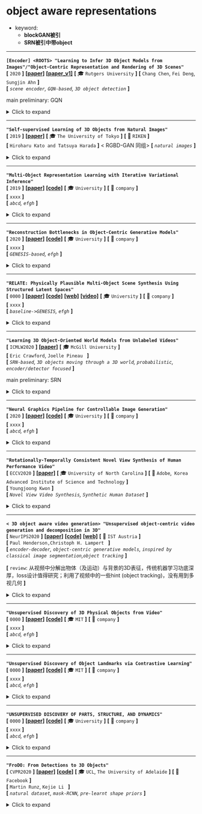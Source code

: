 # object aware representations

 - keyword:
    - **blockGAN被引**
    - **SRN被引中带object**

---

**`[Encoder] <ROOTS> "Learning to Infer 3D Object Models from Images"/"Object-Centric Representation and Rendering of 3D Scenes"`**  
**[** `2020` **]** **[[paper]](https://arxiv.org/pdf/2006.06130.pdf)** **[[paper_v1]](https://arxiv.org/pdf/2006.06130v1.pdf)** **[** :mortar_board: `Rutgers University` **]** 
**[**  `Chang Chen`, `Fei Deng`, `Sungjin Ahn` **]**  
**[** _`scene encoder`, `GQN-based`, `3D object detection`_ **]**  

main preliminary: GQN

<details>
  <summary>Click to expand</summary>


![image-20201027191207023](media/image-20201027191207023.png)


- **前景背景区分方式**： 通过其`Scene Encoder`；其实是在GVFM下做3D物体检测
  
  - 把3D 空间分为 $`N_{max}=N_x \times N_y \times N_z`$ 个cell，每个最多检测1个物体（类似Yolo，扩展到三维）；
  - 检测是否有一个物体其中心落在了cell内；如果有，那么回归出一个连续量 $`\boldsymbol{z}_{ijk}^{where} \in \mathbb{R}^3`$ 来specify坐标
  - 具体做法：把一系列context 观测 $`\mathcal{C}=\{(\boldsymbol{x}_c, \boldsymbol{y}_c)\}`$ encode into a Geometric Volume Feature Map 三维体素特征空间 $`\boldsymbol{r} \in \mathbb{R}^{N_x \times N_y \times N_z \times d}`$ ，逐个cell infer 是否有物体以及中心点坐标
  
    - GVFM需要把一系列partial observation aggregate起来；
    - ① 对$`\mathcal{C}`$ 计算一个order-invariant summary $`\psi`$ ：$`\psi=\sum_{c=1}^{\lvert\mathcal{C} \rvert} \psi_{\mathcal{c}}=\sum_{c=1}^{\lvert\mathcal{C} \rvert} f_\psi(x_c, y_c)`$  
    - ② 对 $`\psi`$ 应用一个3D transposed convolution 来把 scene-level 表征$`\psi`$ split 成单个的$`\boldsymbol{r}_{ijk}`$ slots
- **主要贡献**
  - object-aware scene encoder，把一系列观测首先映射到体素特征空间，再逐cell检测回归有无物体及中心坐标
    - ==思考== ：
      - 这个decoder可以设法用于我们的拓扑图构建
      - 我们是用拓扑图的形式来organize各个物体；每个feature只来自于一个物体的观测，也只存一个物体的信息
  - 重点考虑了object level如何重建图片；对我们会有一定帮助
- **效果**

![img](media/bcd05a95-3328-4004-af8f-42e62294b993.png)

</details>

---

**`"Self-supervised Learning of 3D Objects from Natural Images"`**  
**[** `2019` **]** **[[paper]](https://arxiv.org/pdf/1911.08850.pdf)**  **[** :mortar_board: `The University of Tokyo` **]** **[** :office: `RIKEN` **]**  
**[**  `Hiroharu Kato and Tatsuya Harada`  **]** < RGBD-GAN 同组> 
**[** _`natural images`_ **]**  

<details>
  <summary>Click to expand</summary>

- **自监督的方式，从真实世界图片中提取出3D物体**

- **两阶段训练**


  - 首先学习一个base shape，然后从base shape到full model
  - 如果不用两阶段训练，学习到的形状都变成了一个椭球，变得模糊化了。
  - <br>![img](media/0473e31c-1289-4436-9167-a4483a143024.png)

- <br>![img](media/d7558150-cfef-48ad-9ce7-05cc20ceb89e.png)

- **主要贡献**
  
- > 为了应对复杂的形状、复杂的真实世界背景，使用对于物体表面和背景的强regularization
  >
  > To suppress it, we propose using strong regularization and constraints on object surfaces and background images. 
  >
  > 可以从cifar10, pascal这样的数据集中重建出各种各样的物体
  >
  > 由于数据集中经常有ill-posed摆放的图片，学习出并且利用先验知识是关键。
  >
  > Since this is a severely ill-posed problem, learning and leveraging the prior knowledge of objects is the key to this task.

</details>

---

**`"Multi-Object Representation Learning with Iterative Variational Inference"`**  
**[** `2019` **]** **[[paper]](https://arxiv.org/pdf/1903.00450.pdf)** **[[code]](https://www.github.com)** **[** :mortar_board: `University` **]** **[** :office: `company` **]**  
**[**  `xxxx`  **]**  
**[** _`abcd`, `efgh`_ **]**  

<details>
  <summary>Click to expand</summary>

- **主要贡献**
  - 

</details>

---

**`"Reconstruction Bottlenecks in Object-Centric Generative Models"`**  
**[** `2020` **]** **[[paper]](https://arxiv.org/pdf/2007.06245.pdf)** **[[code]](https://www.github.com)** **[** :mortar_board: `University` **]** **[** :office: `company` **]**  
**[**  `xxxx`  **]**  
**[** _`GENESIS-based`, `efgh`_ **]**  

<details>
  <summary>Click to expand</summary>

- **主要贡献**
  - 

</details>

---

**`"RELATE: Physically Plausible Multi-Object Scene Synthesis Using Structured Latent Spaces"`**  
**[** `0000` **]** **[[paper]](https://arxiv.org/pdf/2007.01272.pdf)** **[[code]](https://github.com/hyenal/relate)** **[[web]](http://geometry.cs.ucl.ac.uk/projects/2020/relate/)** **[[video]](http://geometry.cs.ucl.ac.uk/projects/2020/relate/paper_docs/EhrhardtGrothEtAl_Relate_NeurIPS_2020.webm)** **[** :mortar_board: `University` **]** **[** :office: `company` **]**  
**[**  `xxxx`  **]**  
**[** _`baseline->GENESIS`, `efgh`_ **]**  

<details>
  <summary>Click to expand</summary>


![teaser](media/teaser.png)


- **主要贡献**
  - 

</details>

---

**`"Learning 3D Object-Oriented World Models from Unlabeled Videos"`**  
**[** `ICMLW2020` **]** **[[paper]](http://e2crawfo.github.io/pdfs/icml_ool_2020.pdf)**  **[** :mortar_board: `McGill University` **]**  
**[**  `Eric Crawford`, `Joelle Pineau `  **]**  
**[** _`SRN-based`, `3D objects moving through a 3D world`, `probabilistic`, `encoder/detector focused`_ **]**  

main preliminary: SRN

<details>
  <summary>Click to expand</summary>


| ![img](media/40c89125-3bd2-4651-9ec0-2cef3245ac11.png) |
| ------------------------------------------------------ |
|                                                        |




- **Motivation**
  
  - 不仅可以从感知流中分割出物体
  - 而且可以提取物体的3D信息、在3D空间中跟踪他们
- **主要特点**
  - **用的是SRN**
  - **物体是运动的；视频输入**

</details>

---

**`"Neural Graphics Pipeline for Controllable Image Generation"`**  
**[** `2020` **]** **[[paper]](https://arxiv.org/pdf/2006.10569.pdf)** **[[code]](https://www.github.com)** **[** :mortar_board: `University` **]** **[** :office: `company` **]**  
**[**  `xxxx`  **]**  
**[** _`abcd`, `efgh`_ **]**  

<details>
  <summary>Click to expand</summary>


| ![image-20201028160442930](media/image-20201028160442930.png) |
| ------------------------------------------------------------ |
|                                                              |




- **主要贡献**
  - 

</details>

---

**`"Rotationally-Temporally Consistent Novel View Synthesis of Human Performance Video"`**  
**[** `ECCV2020` **]** **[[paper]](https://www.ecva.net/papers/eccv_2020/papers_ECCV/papers/123490375.pdf)**  **[** :mortar_board: `University of North Carolina` **]** **[** :office: `Adobe`,` Korea Advanced Institute of Science and Technology` **]**  
**[**  `Youngjoong Kwon`  **]**  
**[** _`Novel View Video Synthesis`, `Synthetic Human Dataset`_ **]**  

<details>
  <summary>Click to expand</summary>
Authors: Youngjoong Kwon , Stefano Petrangeli , Dahun Kim , Haoliang Wang , Eunbyung Park , Viswanathan Swaminathan , and Henry Fuchs

![image-20201027202644934](media/image-20201027202644934.png)


- **主要贡献**
  - 

</details>

---

**`< 3D object aware video generation> "Unsupervised object-centric video generation and decomposition in 3D"`**  
**[** `NeurIPS2020` **]** **[[paper]](https://arxiv.org/pdf/2007.06705.pdf)** **[[code]](https://github.com/pmh47/o3v)** **[[web]](https://www.pmh47.net/o3v/)** **[** :office: `IST Austria` **]**  
**[**  `Paul Henderson,Christoph H. Lampert `  **]**  
**[** _`encoder-decoder`, `object-centric generative models`, `inspired by classical image segmentation`,`object tracking`_ **]**  

**[** `review`: 从视频中分解出物体（及运动）与背景的3D表征，传统机器学习功底深厚，loss设计值得研究；利用了视频中的一些hint (object tracking)，没有用到多视几何 **]**

<details>
  <summary>Click to expand</summary>


![img](media/6e9983a7-f1e3-4121-b15a-b7f05f0d6f9e.png)


- **前景背景区分方式**
  
  - 通过encoder 编码 context views of a video $`\{x_z, v_z\}`$ 为两个隐向量：scene embedding和camera paramter embedding，把这两个embedding decode为逐个cell中的是否有物体 + 各个物体的外观、pose参数 + 背景形状、材质
  - 借鉴了传统CV中图像分割的一些思想，依靠强大的loss设计，用encoder-decoder的方式实现了视频生成。泛化性未知
- **主要贡献**
  
  - 通过预测**分割**mask、随时间跟踪物体，把一段given **video** **分解**为其组成物体、背景
  - 通过预测深度、3D bbox， determine 场景及物体的3D结构
  - 生成连贯的视频，视频中物体在一个3D背景中进行3D空间移动
- **主要特点**
  - 从single latent code z  **decode into** G 个 objects的参数 和 背景的形状、材质
  - 每个object逐个被 decode为  pose parameter 和 apperance embedding
    - pose parameter具体操作：
    - 把空间划分为grid，每个cell infer是否有物体(0/1) ，infer每个物体距离cell中心的位移、旋转（并且都是随时间变化的）
  - 把每个物体的pose时间t序列 、外观embedding、背景形状、材质 随时间逐帧渲染
  - _**ego-centric**_ model
- **==loss / regularization==** （<u>*由于从2D videos中infer 3D结构是inherently ambiguous，因此需要regularization来避免degerate solutions*</u>）

  - L1 regularization on 物体速度大小：discourages local minima, 防止模型不能track物体
  - hinge regularization on 物体存在概率：discourages 物体在优化早期在shape还没适应(学到)时就消失
  - (inspired by *图像分割* 任务中的*Markov random fiields*) we penalize edges in the reconstructed foreground mask for occurring in areas of the original image that have small gradients. ：This discourages undesirable but mathematically-correct solutions where an object is in front of an untextured surface, and parts of that surface are incorporated in the object rather than the background. 

    - [ ] what ??
  - standard mesh regulirazers for 背景、mesh物体，避免degenerate shapes：L2 on Laplacian curvature, L1 on angles between faces, L1 on edge lenghts variance

</details>

---

**`"Unsupervised Discovery of 3D Physical Objects from Video"`**  
**[** `0000` **]** **[[paper]](https://arxiv.org/pdf/2007.12348.pdf)** **[[code]](https://www.github.com)** **[** :mortar_board: `MIT` **]** **[** :office: `company` **]**  
**[**  `xxxx`  **]**  
**[** _`abcd`, `efgh`_ **]**  

<details>
  <summary>Click to expand</summary>


| ![img](media/a946e1b7-fc9f-441a-b5cd-bafb3563a50a.png) |
| ------------------------------------------------------ |
| 利用物体缓慢移动的motion cue + physics ==(?)==         |




- **主要特点**
  
  - **数据集中的物体都是缓慢移动的；从motion cue中发现物体**
  - 用SDF表示每个物体
  
- **Motivation**


  - > we explore how physics, especially object interactions, facilitates learning to disentangle and segment instances from raw videos, and to infer the 3D geometry and position of each object, all without supervision
    >
    > 探索物理学：<u>尤其是物体之间的交互，促进学习出物体之间的解耦，从raw videos中</u>；

    - [ ] what is physics？


  - > our Physical Object Discovery Network (POD-Net) uses both multi-scale pixel cues and physical motion cues to accurately segment observable and partially occluded objects of varying sizes, and infer properties of those objects.
    >
    > 同时使用multi-scale的pixel cue和physical motion cue来精确地分割出可见的、部分被遮挡的尺寸多样的物体，并且infer这些物体的属性



</details>

---

**`"Unsupervised Discovery of Object Landmarks via Contrastive Learning"`**  
**[** `0000` **]** **[[paper]](https://arxiv.org/pdf/2006.14787.pdf)** **[[code]](https://www.github.com)** **[** :mortar_board: `MIT` **]** **[** :office: `company` **]**  
**[**  `xxxx`  **]**  
**[** _`abcd`, `efgh`_ **]**  

<details>
  <summary>Click to expand</summary>

- **主要贡献**
  - 

</details>

---

**`"UNSUPERVISED DISCOVERY OF PARTS, STRUCTURE, AND DYNAMICS"`**  
**[** `0000` **]** **[[paper]](https://abc.efg)** **[[code]](https://www.github.com)** **[** :mortar_board: `University` **]** **[** :office: `company` **]**  
**[**  `xxxx`  **]**  
**[** _`abcd`, `efgh`_ **]**  

<details>
  <summary>Click to expand</summary>

- **主要贡献**
  - 

</details>

---

**`"FroDO: From Detections to 3D Objects"`**  
**[** `CVPR2020` **]** **[[paper]](https://openaccess.thecvf.com/content_CVPR_2020/papers/Runz_FroDO_From_Detections_to_3D_Objects_CVPR_2020_paper.pdf)** **[[code]](https://www.github.com)** **[** :mortar_board: `UCL`, `The University of Adelaide` **]** **[** :office: `Facebook` **]**  
**[**  `Martin Runz`, `Kejie Li `  **]**  
**[** _`natural dataset`, `mask-RCNN`, `pre-learnt shape priors`_ **]**  

<details>
  <summary>Click to expand</summary>
Authos: Martin Runz, Kejie Li, Meng Tang , Lingni Ma , Chen Kong , Tanner Schmidt , Ian Reid , Lourdes Agapito, Julian Straub, Steven Lovegrove, and Richard Newcombed

| ![img](media/7493d181-c6cb-486d-a9a4-239e5415c984.png)       |
| ------------------------------------------------------------ |
| 从一个定位好的RGB输入序列，检测出物体并infer他们的pose和一个progressively fine grained and expressive 物体shape表征 |

- **前景背景区分方式**
  - **使用一个标准的检测、分割框架：mask RCNN**
  - 重点不在分割，而在对分割出来的物体multi view encoder成一个合适的object shape embedding

| ![img](media/85c27bf6-aca7-4c46-9b60-a2c8a3615a43.png) |
| ------------------------------------------------------ |
| 把                                                     |

| ![img](media/a21da736-1ecf-441f-91b0-ea7f2ed54e75.png)       |
| ------------------------------------------------------------ |
| 提出了一种新的joint shape embedding，利用了稀疏点云表征的效率和稠密surface表征的表达能力 |




- **主要贡献**
  - 

</details>